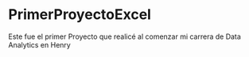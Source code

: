 # PrimerProyectoExcel
Este fue el primer Proyecto que realicé al comenzar mi carrera de Data Analytics en Henry
